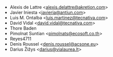 - Alexis de Lattre \<<alexis.delattre@akretion.com>\>
- Javier Iniesta \<<javieria@antiun.com>\>
- Luis M. Ontalba \<<luis.martinez@tecnativa.com>\>
- David Vidal \<<david.vidal@tecnativa.com>\>
- Thore Baden
- Pimolnat Suntian \<<pimolnats@ecosoft.co.th>\>
- Reyes4711
- Denis Roussel \<<denis.roussel@acsone.eu>\>
- Darius Žižys \<<darius@vialaurea.lt>\>
